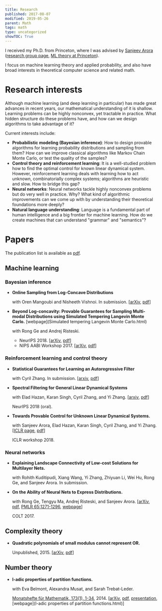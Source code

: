 ```yaml
---
title: Research
published: 2017-08-07
modified: 2019-05-26
parent: Math
tags: math
type: uncategorized
showTOC: True
---
```


I received my Ph.D. from Princeton, where I was advised by [Sanjeev Arora](https://www.cs.princeton.edu/~arora/) ([research group page](http://unsupervised.cs.princeton.edu/), [ML theory at Princeton](http://mltheory.cs.princeton.edu/)).

I focus on machine learning theory and applied probability, and also have broad interests in theoretical computer science and related math.

# Research interests

Although machine learning (and deep learning in particular) has made great advances in recent years, our mathematical understanding of it is shallow. Learning problems can be highly nonconvex, yet tractable in practice. What hidden structure do these problems have, and how can we design algorithms to take advantage of it?

Current interests include: 

+ **Probabilistic modeling (Bayesian inference)**: How to design provable algorithms for learning probability distributions and sampling from them? How can we improve classical algorithms like Markov Chain Monte Carlo, or test the quality of the samples?
+ **Control theory and reinforcement learning**: It is a well-studied problem how to find the optimal control for known linear dynamical system. However, reinforcement learning deals with learning how to act  unknown, combinatorially complex systems; algorithms are heuristic and slow. How to bridge this gap?
+ **Neural networks**: Neural networks tackle highly nonconvex problems but do very well in practice. Why? What kind of algorithmic improvements can we come up with by understanding their theoretical foundations more deeply?
+ **Natural language understanding**: Language is a fundamental part of human intelligence and a big frontier for machine learning. How do we create machines that can understand "grammar" and "semantics"?

# Papers

The publication list is available as [pdf](https://www.dropbox.com/s/7fas5lckj99sqx0/publication_list.pdf?dl=0).

## Machine learning

### Bayesian inference

*   **Online Sampling from Log-Concave Distributions**
	
	with Oren Mangoubi and Nisheeth Vishnoi. In submission. [[arXiv](https://arxiv.org/abs/1902.08179), [pdf](https://arxiv.org/pdf/1902.08179)]
	
*   **Beyond Log-concavity: Provable Guarantees for Sampling Multi-modal Distributions using Simulated Tempering Langevin Monte Carlo.** [webpage](Simulated tempering Langevin Monte Carlo.html)
	
	with Rong Ge and Andrej Risteski.
	
	* NeurIPS 2018. [[arXiv](https://arxiv.org/abs/1812.00793), [pdf](https://arxiv.org/pdf/1812.00793.pdf)]
	* NIPS AABI Workshop 2017. [[arXiv](https://arxiv.org/abs/1710.02736), [pdf](https://arxiv.org/pdf/1710.02736.pdf)]

### Reinforcement learning and control theory

*   **Statistical Guarantees for Learning an Autoregressive Filter**

	with Cyril Zhang. In submission. [[arxiv](https://arxiv.org/abs/1905.09897), [pdf](https://arxiv.org/pdf/1905.09897.pdf)]
	
*   **Spectral Filtering for General Linear Dynamical Systems**
	
	with Elad Hazan, Karan Singh, Cyril Zhang, and Yi Zhang. [[arxiv](https://arxiv.org/abs/1802.03981), [pdf](https://arxiv.org/pdf/1802.03981.pdf)]
	
	NeurIPS 2018 (oral).

*   **Towards Provable Control for Unknown Linear Dynamical Systems.**
	
	with Sanjeev Arora, Elad Hazan, Karan Singh, Cyril Zhang, and Yi Zhang. [[ICLR page](https://openreview.net/forum?id=HJGuXK1vM), [pdf](https://openreview.net/pdf?id=HJGuXK1vM)]
	
	ICLR workshop 2018.
	
### Neural networks
	
*   **Explaining Landscape Connectivity of Low-cost Solutions for Multilayer Nets.**
	
	with Rohith Kuditipudi, Xiang Wang, Yi Zhang, Zhiyuan Li, Wei Hu, Rong Ge, and Sanjeev Arora. In submission.
	
*   **On the Ability of Neural Nets to Express Distributions.** 
	
	with Rong Ge, Tengyu Ma, Andrej Risteski, and Sanjeev Arora. [[arXiv](https://arxiv.org/abs/1702.07028), [pdf](https://arxiv.org/pdf/1702.07028.pdf), [PMLR 65:1271-1296](http://proceedings.mlr.press/v65/lee17a/lee17a.pdf), [webpage](http://tiny.cc/hlcolt17)]
	
	COLT 2017. 

## Complexity theory

*   **Quadratic polynomials of small modulus cannot represent OR.** 
	
	Unpublished, 2015. [[arXiv](http://arxiv.org/abs/1509.08896), [pdf](http://arxiv.org/pdf/1509.08896.pdf)]

## Number theory

*   **l-adic properties of partition functions.**
	
	with Eva Belmont, Alexandra Musat, and Sarah Trebat-Leder.

	[Monatshefte für Mathematik, 173(1), 1-34](http://link.springer.com/article/10.1007/s00605-013-0586-y), 2014. [[arXiv](https://arxiv.org/abs/1510.01202), [pdf](https://arxiv.org/pdf/1510.01202.pdf), [presentation](https://www.dropbox.com/s/81413cszqabcwcx/MIT%20presentation.pdf?dl=0), [webpage](l-adic properties of partition functions.html)]
